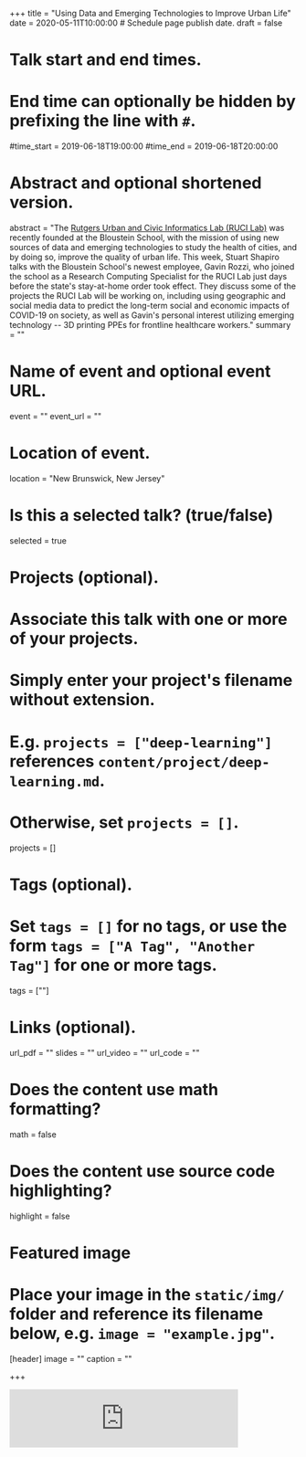 +++
title = "Using Data and Emerging Technologies to Improve Urban Life"
date = 2020-05-11T10:00:00  # Schedule page publish date.
draft = false

# Talk start and end times.
#   End time can optionally be hidden by prefixing the line with `#`.
#time_start = 2019-06-18T19:00:00
#time_end = 2019-06-18T20:00:00

# Abstract and optional shortened version.
abstract = "The [Rutgers Urban and Civic Informatics Lab (RUCI Lab)](https://rucilab.rutgers.edu/) was recently founded at the Bloustein School, with the mission of using new sources of data and emerging technologies to study the health of cities, and by doing so, improve the quality of urban life. This week, Stuart Shapiro talks with the Bloustein School's newest employee, Gavin Rozzi, who joined the school as a Research Computing Specialist for the RUCI Lab just days before the state's stay-at-home order took effect. They discuss some of the projects the RUCI Lab will be working on, including using geographic and social media data to predict the long-term social and economic impacts of COVID-19 on society, as well as Gavin's personal interest utilizing emerging technology -- 3D printing PPEs for frontline healthcare workers."
summary = ""

# Name of event and optional event URL.
event = ""
event_url = ""

# Location of event.
location = "New Brunswick, New Jersey"

# Is this a selected talk? (true/false)
selected = true

# Projects (optional).
#   Associate this talk with one or more of your projects.
#   Simply enter your project's filename without extension.
#   E.g. `projects = ["deep-learning"]` references `content/project/deep-learning.md`.
#   Otherwise, set `projects = []`.
projects = []

# Tags (optional).
#   Set `tags = []` for no tags, or use the form `tags = ["A Tag", "Another Tag"]` for one or more tags.
tags = [""]

# Links (optional).
url_pdf = ""
slides = ""
url_video = ""
url_code = ""

# Does the content use math formatting?
math = false

# Does the content use source code highlighting?
highlight = false

# Featured image
# Place your image in the `static/img/` folder and reference its filename below, e.g. `image = "example.jpg"`.
[header]
image = ""
caption = ""

+++

<iframe src="https://anchor.fm/ejbtalks/embed/episodes/Using-Data-and-Emerging-Technologies-to-Improve-Urban-Life-edlgj4/a-a244nl7" height="102px" width="400px" frameborder="0" scrolling="no"></iframe>